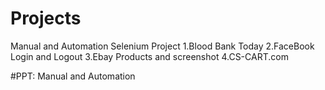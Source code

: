 # Projects
Manual and Automation Selenium Project 
1.Blood Bank Today
2.FaceBook Login and Logout
3.Ebay Products and screenshot
4.CS-CART.com

#PPT:
Manual and Automation
